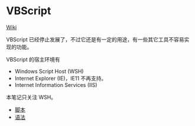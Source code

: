 # VBScript

[Wiki](https://en.wikipedia.org/wiki/VBScript)

VBScript 已经停止发展了，不过它还是有一定的用途，有一些其它工具不容易实现的功能。

VBScript 的宿主环境有

- Windows Script Host (WSH)
- Internet Explorer (IE)，IE11 不再支持。
- Internet Information Services (IIS)

本笔记只关注 WSH。

- [脚本](script.md)
- [语法](lang/index.md)
